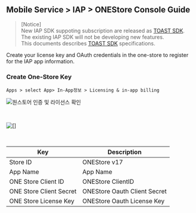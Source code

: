 ## Mobile Service > IAP > ONEStore Console Guide

> [Notice]<br>
> New IAP SDK suppoting subscription are released as [TOAST SDK](http://docs.toast.com/ko/TOAST/ko/toast-sdk/overview/).<br>
> The existing IAP SDK will not be developing new features.<br>
> This documents describes [TOAST SDK](http://docs.toast.com/ko/TOAST/ko/toast-sdk/overview/) specifications.


Create your license key and OAuth credentials in the one-store to register for the IAP app information.



### Create One-Store Key
```
Apps > select App> In-App정보 > Licensing & in-app billing
```
![원스토어 인증 및 라이선스 확인](http://static.toastoven.net/prod_iap/iap_52.PNG)

<br>

![[]](http://static.toastoven.net/prod_iap/iap-console-onestore-edit.png)

<br>


| Key | Description                                             |
| ------------- | ------------------------------ |
| Store ID     | ONEStore v17 |
| App Name      | App Name|
| ONE Store Client ID | ONEStore ClientID |
| ONE Store Client Secret | ONEStore Oauth Client Secret |
| ONE Store License Key | ONEStore Oauth License Key|

